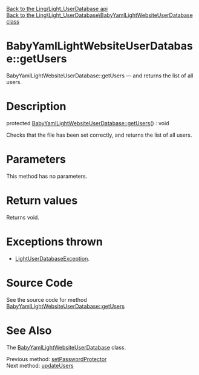 [Back to the Ling/Light_UserDatabase api](https://github.com/lingtalfi/Light_UserDatabase/blob/master/doc/api/Ling/Light_UserDatabase.md)<br>
[Back to the Ling\Light_UserDatabase\BabyYamlLightWebsiteUserDatabase class](https://github.com/lingtalfi/Light_UserDatabase/blob/master/doc/api/Ling/Light_UserDatabase/BabyYamlLightWebsiteUserDatabase.md)


BabyYamlLightWebsiteUserDatabase::getUsers
================



BabyYamlLightWebsiteUserDatabase::getUsers — and returns the list of all users.




Description
================


protected [BabyYamlLightWebsiteUserDatabase::getUsers](https://github.com/lingtalfi/Light_UserDatabase/blob/master/doc/api/Ling/Light_UserDatabase/BabyYamlLightWebsiteUserDatabase/getUsers.md)() : void




Checks that the file has been set correctly,
and returns the list of all users.




Parameters
================

This method has no parameters.


Return values
================

Returns void.


Exceptions thrown
================

- [LightUserDatabaseException](https://github.com/lingtalfi/Light_UserDatabase/blob/master/doc/api/Ling/Light_UserDatabase/Exception/LightUserDatabaseException.md).&nbsp;







Source Code
===========
See the source code for method [BabyYamlLightWebsiteUserDatabase::getUsers](https://github.com/lingtalfi/Light_UserDatabase/blob/master/BabyYamlLightWebsiteUserDatabase.php#L627-L634)


See Also
================

The [BabyYamlLightWebsiteUserDatabase](https://github.com/lingtalfi/Light_UserDatabase/blob/master/doc/api/Ling/Light_UserDatabase/BabyYamlLightWebsiteUserDatabase.md) class.

Previous method: [setPasswordProtector](https://github.com/lingtalfi/Light_UserDatabase/blob/master/doc/api/Ling/Light_UserDatabase/BabyYamlLightWebsiteUserDatabase/setPasswordProtector.md)<br>Next method: [updateUsers](https://github.com/lingtalfi/Light_UserDatabase/blob/master/doc/api/Ling/Light_UserDatabase/BabyYamlLightWebsiteUserDatabase/updateUsers.md)<br>

